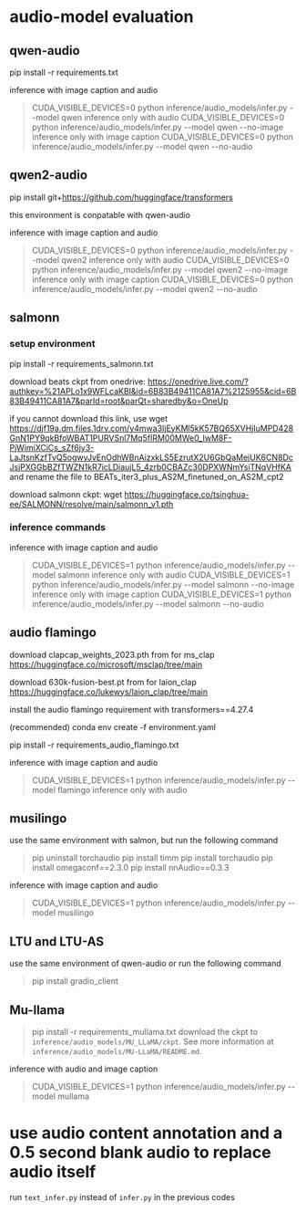 # audio-model evaluation
## qwen-audio
pip install -r requirements.txt

inference with image caption and audio
> CUDA_VISIBLE_DEVICES=0 python inference/audio_models/infer.py --model qwen 
inference only with audio
> CUDA_VISIBLE_DEVICES=0 python inference/audio_models/infer.py --model qwen --no-image
inference only with image caption
> CUDA_VISIBLE_DEVICES=0 python inference/audio_models/infer.py --model qwen --no-audio

## qwen2-audio
pip install git+https://github.com/huggingface/transformers

this environment is conpatable with qwen-audio

inference with image caption and audio
> CUDA_VISIBLE_DEVICES=0 python inference/audio_models/infer.py --model qwen2 
inference only with audio
> CUDA_VISIBLE_DEVICES=0 python inference/audio_models/infer.py --model qwen2 --no-image
inference only with image caption
> CUDA_VISIBLE_DEVICES=0 python inference/audio_models/infer.py --model qwen2 --no-audio

## salmonn
### setup environment
pip install -r requirements_salmonn.txt

download beats ckpt from onedrive: https://onedrive.live.com/?authkey=%21APLo1x9WFLcaKBI&id=6B83B49411CA81A7%2125955&cid=6B83B49411CA81A7&parId=root&parQt=sharedby&o=OneUp

if you cannot download this link, use wget https://djf19a.dm.files.1drv.com/y4mwa3IjEyKMl5kK57BQ65XVHjIuMPD428GnN1PY9qkBfoWBAT1PURVSnl7Mq5fIRM00MWe0_IwM8F-PjWimiXCiCs_sZf6jy3-LaJtsnKzfTvQ5ogwyJvEnOdhWBnAizxkLS5EzrutX2U6GbQaMejUK6CN8DcJsjPXGGbBZfTWZN1kR7icLDiaujL5_4zrb0CBAZc30DPXWNmYsiTNqVHfKA and rename the file to BEATs_iter3_plus_AS2M_finetuned_on_AS2M_cpt2

download salmonn ckpt: wget https://huggingface.co/tsinghua-ee/SALMONN/resolve/main/salmonn_v1.pth

### inference commands
inference with image caption and audio
> CUDA_VISIBLE_DEVICES=1 python inference/audio_models/infer.py --model salmonn 
inference only with audio
> CUDA_VISIBLE_DEVICES=1 python inference/audio_models/infer.py --model salmonn --no-image
inference only with image caption
> CUDA_VISIBLE_DEVICES=1 python inference/audio_models/infer.py --model salmonn --no-audio

## audio flamingo
download clapcap_weights_2023.pth from for ms_clap https://huggingface.co/microsoft/msclap/tree/main

download 630k-fusion-best.pt from for laion_clap https://huggingface.co/lukewys/laion_clap/tree/main 

install the audio flamingo requirement with transformers==4.27.4

(recommended) conda env create -f environment.yaml

pip install -r requirements_audio_flamingo.txt

inference with image caption and audio
> CUDA_VISIBLE_DEVICES=1 python inference/audio_models/infer.py --model flamingo 
inference only with audio

## musilingo
use the same environment with salmon, but run the following command
> pip uninstall torchaudio
> pip install timm
> pip install torchaudio
> pip install omegaconf==2.3.0
> pip install nnAudio==0.3.3

inference with image caption and audio
> CUDA_VISIBLE_DEVICES=1 python inference/audio_models/infer.py --model musilingo 

## LTU and LTU-AS
use the same environment of qwen-audio or run the following command
> pip install gradio_client

## Mu-llama
> pip install -r requirements_mullama.txt
download the ckpt to ```inference/audio_models/MU_LLaMA/ckpt```. See more information at ```inference/audio_models/MU-LLaMA/README.md```.

inference with audio and image caption
> CUDA_VISIBLE_DEVICES=1 python inference/audio_models/infer.py --model mullama 

# use audio content annotation and a 0.5 second blank audio to replace audio itself
run ```text_infer.py``` instead of ```infer.py``` in the previous codes